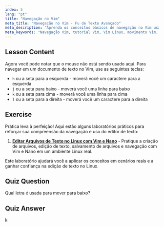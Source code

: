 ```yaml
---
index: 5
lang: "pt"
title: "Navegação no Vim"
meta_title: "Navegação no Vim - Fu de Texto Avançado"
meta_description: "Aprenda os conceitos básicos de navegação no Vim usando as teclas h, j, k, l. Entenda o movimento essencial do Vim para iniciantes e aprimore suas habilidades na linha de comando do Linux."
meta_keywords: "Navegação Vim, tutorial Vim, Vim Linux, movimento Vim, conceitos básicos Vim, Vim para iniciantes, editor de texto Linux, guia Vim"
---
```


## Lesson Content

Agora você pode notar que o mouse não está sendo usado aqui. Para navegar em um documento de texto no Vim, use as seguintes teclas:

- `h` ou a seta para a esquerda - moverá você um caractere para a esquerda
- `j` ou a seta para baixo - moverá você uma linha para baixo
- `k` ou a seta para cima - moverá você uma linha para cima
- `l` ou a seta para a direita - moverá você um caractere para a direita

## Exercise

Prática leva à perfeição! Aqui estão alguns laboratórios práticos para reforçar sua compreensão da navegação e uso do editor de texto:

1. **[Editar Arquivos de Texto no Linux com Vim e Nano](https://labex.io/pt/labs/comptia-edit-text-files-in-linux-with-vim-and-nano-591076)** - Pratique a criação de arquivos, edição de texto, salvamento de arquivos e navegação com Vim e Nano em um ambiente Linux real.

Este laboratório ajudará você a aplicar os conceitos em cenários reais e a ganhar confiança na edição de texto no Linux.

## Quiz Question

Qual letra é usada para mover para baixo?

## Quiz Answer

k